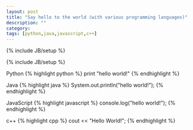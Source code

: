 ```yaml
---
layout: post
title: "Say hello to the world (with various programming languages)"
description: ""
category: 
tags: [python,java,javascript,c++]
---
```

{% include JB/setup %}

{% include JB/setup %}

Python 
{% highlight python %} print "hello world!" {% endhighlight %}

Java 
{% highlight java %} System.out.println("hello world!"); {% endhighlight %}

JavaScript
{% highlight javascript %} console.log("hello world!"); {% endhighlight %}

c++ 
{% highlight cpp %} cout << "Hello World!"; {% endhighlight %}
